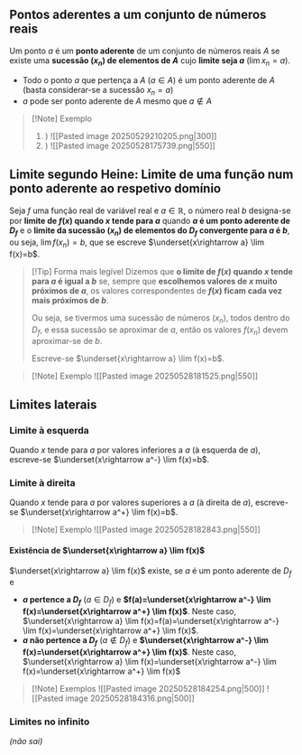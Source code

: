 ## Pontos aderentes a um conjunto de números reais
Um ponto $a$ é um **ponto aderente** de um conjunto de números reais $A$ se existe uma **sucessão ($x_n$) de elementos de $A$** cujo **limite seja $a$** ($\lim x_n=a$).

- Todo o ponto $a$ que pertença a $A$ ($a \in A$) é um ponto aderente de $A$ (basta considerar-se a sucessão $x_n=a$)
- $a$ pode ser ponto aderente de $A$ mesmo que $a \notin A$

>[!Note] Exemplo
>1. )
>   ![[Pasted image 20250529210205.png|300]]
>2. )
>   ![[Pasted image 20250528175739.png|550]]

## Limite segundo Heine: Limite de uma função num ponto aderente ao respetivo domínio
Seja $f$ uma função real de variável real e $a \in \mathbb R$, o número real $b$ designa-se por **limite de $f(x)$ quando $x$ tende para $a$** quando **$a$ é um ponto aderente de $D_f$** e o **limite da sucessão ($x_n$) de elementos do $D_f$ convergente para $a$ é $b$**, ou seja, $\lim f(x_n)=b$, que se escreve $\underset{x\rightarrow a} \lim f(x)=b$.
>[!Tip] Forma mais legível
>Dizemos que **o limite de $f(x)$ quando $x$ tende para $a$ é igual a $b$** se, sempre que **escolhemos valores de $x$ muito próximos de $a$**, os valores correspondentes de **$f(x)$ ficam cada vez mais próximos de $b$**.
>
>Ou seja, se tivermos uma sucessão de números $(x_n)$, todos dentro do $D_f$, e essa sucessão se aproximar de $a$, então os valores $f(x_n)$ devem aproximar-se de $b$.
>
>Escreve-se $\underset{x\rightarrow a} \lim f(x)=b$.


>[!Note] Exemplo
>![[Pasted image 20250528181525.png|550]]

## Limites laterais
### Limite à esquerda
Quando $x$ tende para $a$ por valores inferiores a $a$ (à esquerda de $a$), escreve-se $\underset{x\rightarrow a^-} \lim f(x)=b$.
### Limite à direita
Quando $x$ tende para $a$ por valores superiores a $a$ (à direita de $a$), escreve-se $\underset{x\rightarrow a^+} \lim f(x)=b$.

>[!Note] Exemplo
>![[Pasted image 20250528182843.png|550]]

#### Existência de $\underset{x\rightarrow a} \lim f(x)$
$\underset{x\rightarrow a} \lim f(x)$ existe, se $a$ é um ponto aderente de $D_f$ e
- **$a$ pertence a  $D_f$** ($a \in D_f$) e **$f(a)=\underset{x\rightarrow a^-} \lim f(x)=\underset{x\rightarrow a^+} \lim f(x)$**.
  Neste caso, $\underset{x\rightarrow a} \lim f(x)=f(a)=\underset{x\rightarrow a^-} \lim f(x)=\underset{x\rightarrow a^+} \lim f(x)$.
- **$a$ não pertence a $D_f$** ($a \notin D_f$) e **$\underset{x\rightarrow a^-} \lim f(x)=\underset{x\rightarrow a^+} \lim f(x)$**.
  Neste caso, $\underset{x\rightarrow a} \lim f(x)=\underset{x\rightarrow a^-} \lim f(x)=\underset{x\rightarrow a^+} \lim f(x)$

>[!Note] Exemplos
>![[Pasted image 20250528184254.png|500]]
>![[Pasted image 20250528184316.png|500]]

### Limites no infinito
*(não sai)*